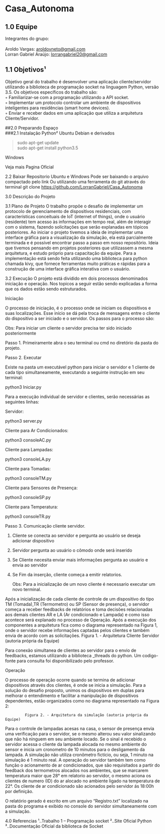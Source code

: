# Casa_Autonoma

## 1.0 Equipe

Integrantes do grupo:<br><br>
Aroldo Vargas: aroldovneto@gmail.com<br>
Lorran Gabriel Araújo: lorrangabriel20@gmail.com<br>

## 1.1 Objetivos¹

Objetivo geral do trabalho é desenvolver uma aplicação cliente/servidor utilizando a biblioteca de programação socket na linguagem Python, versão 3.5. Os objetivos específicos do trabalho são:<br>
◦ Familiarizar-se com a programação utilizando a API socket.<br>
◦ Implementar um protocolo controlar um ambiente de dispositivos inteligentes para residências (smart home devices).<br>
◦ Enviar e receber dados em uma aplicação que utiliza a arquitetura Cliente/Servidor.<br>

##2.0 Preparando Espaço<br>
###2.1 Instalação Python²
Ubuntu Debian e derivados<br>
>sudo apt-get update<br>
>sudo apt-get install python3.5<br>

Windows

Veja mais Pagina Oficial 


2.2 Baixar Repositorio 
Ubuntu e Windows
Pode ser baixando o arquivo compactado pelo link
Ou utilizando uma ferramenta do git através do terminal
git clone https://github.com/LorranGabriel/Casa_Autonoma

3.0 Descrição do Projeto

3.1 Plano de Projeto
O trabalho propõe o desafio de implementar um protocolo de gerenciamento de dispositivos residenciais, com características conceituais de IoT (internet of things), onde o usuário (residente) tem acesso às informações em tempo real, além de interagir com o sistema, fazendo solicitações que serão explanadas em tópicos posteriores.
Ao iniciar o projeto tivemos a ideia de implementar uma interface gráfica para a visualização da simulação, ela está parcialmente terminada e é possível encontrar passo a passo em nosso repositório. Ideia que tivemos pensando em projetos posteriores que utilizassem a mesma arquitetura, e estudo próprio para capacitação da equipe. Para a implementação está sendo feita utilizando uma biblioteca para python chamada kivy, que fornece ferramentas muito práticas e rápidas para a construção de uma interface gráfica interativa com o usuário.

3.2 Execução
O projeto está dividido em dois processos denominados iniciação e operação. Nos topicos a seguir estão sendo explicadas a forma que os dados estão sendo estruturados.

Iniciação

O processo de iniciação, é o processo onde se iniciam os dispositivos e suas localizações. Esse início se dá pela troca de mensagens entre o cliente do dispositivo a ser iniciado e o servidor. Os passos para o processo são:

Obs: Para iniciar um cliente o servidor precisa ter sido iniciado posteriormente



Passo 1. Primeiramente abra o seu terminal ou cmd no diretório da pasta do projeto.

Passo 2. Executar

Existe na pasta um executável python para iniciar o servidor e 1 cliente de cada tipo simultaneamente, executando a seguinte instrução em seu terminal:
	
python3 Iniciar.py 


Para a execução individual de servidor e clientes, serão necessárias as seguintes linhas:


Servidor: 

python3 server.py


Cliente para Ar Condicionados:

python3 consoleAC.py


Cliente para Lampadas:

python3 consoleLA.py


Cliente para Tomadas:

python3 consoleTM.py


Cliente para Sensores de Presença:

python3 consoleSP.py


Cliente para Temperatura:

python3 consoleTR.py





Passo 3. Comunicação cliente servidor.


1.  Cliente se conecta ao servidor e pergunta ao usuário se deseja adicionar dispositivo

2.  Servidor pergunta ao usuário o cômodo onde será inserido

3.  Se Cliente necesita enviar mais informações pergunta ao usuário e envia ao servidor

4.  Se Fim da inserção, cliente começa a emitir relatorios.

	Obs: Para a inicialização de um novo cliente é necessario executar um novo terminal.
 
Após a inicialização de cada cliente de controle de um dispositivo do tipo TM (Tomada),TR (Termometro) ou SP (Sensor de presença), o servidor começa a receber feedbacks de relatórios e toma decisões relacionadas aos demais clientes AR e LA (Ar condicionado e Lampada) e como isso acontece será explanado no processo de Operação.
Após a execução dos componentes a arquitetura fica como o diagrama representado na Figura 1, onde o servidor recebe informações captadas pelos clientes e também envia de acordo com as solicitações.
    Figura 1. - Arquitetura Cliente Servidor (autoria própria da Equipe)



Para conexão simultanea de clientes ao servidor para o envio de feedbacks, estamos utilizando a biblioteca _threads do python. Um codigo-fonte para consulta foi disponibilizado pelo professor.



Operação

O processo de operação ocorre quando se termina de adicionar dispositivos através dos clientes, é onde se inicia a simulação.
Para a solução do desafio proposto, unimos os dispositivos em duplas para melhorar o entendimento e facilitar a manipulação de dispositivos dependentes, estão organizados como no diagrama representado na Figura 2:

	

	
             Figura 2. - Arquitetura da simulação (autoria própria da Equipe)

Para o controle de lampadas acesas na casa, o sensor de presença envia uma verificação para o servidor, se o mesmo alterou seu valor sinalizando que não há ninguem em seu ambiente locado. Se o sinal é recebido o servidor acessa o cliente da lampada alocada no mesmo ambiente do sensor e inicia um cronometro de 10 minutos para o desligamento da lampada. A simulação não utiliza cronômetro fictício, ou seja, 1 minuto na simulação é 1 minuto real.
A operação do servidor também tem como função o acionamento de ar condicionados, que são requisitados a partir do feedback dos termometros alocados nos ambientes, que se  marcarem temperatura maior que 28° em relatorio ao servidor, o mesmo aciona os clientes de numero (ID) do ar alocado no ambiente ligado na temperatura de 22°. Os cliente de ar condicionado são acionados pelo servidor ás 18:00h por definição. 




O relatório gerado é escrito em um arquivo “Registro.txt” localizado na pasta do programa e exibido no console do servidor simultaneamente com a simulação.


4.0 Referencias
¹..Trabalho 1 – Programação socket
²..Site Oficial Python
³..Documentação Oficial da biblioteca de Socket



